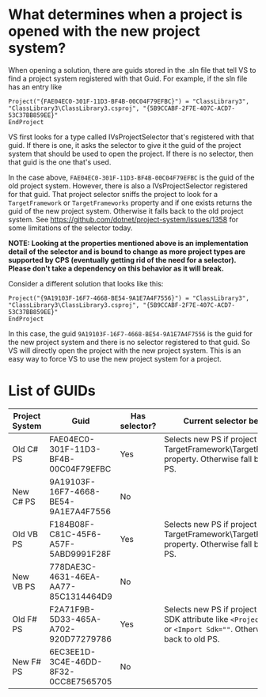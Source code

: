 # What determines when a project is opened with the new project system?

When opening a solution, there are guids stored in the .sln file that tell VS to find a project system registered with that Guid. For example, if the sln file has an entry like 

```
Project("{FAE04EC0-301F-11D3-BF4B-00C04F79EFBC}") = "ClassLibrary3", "ClassLibrary3\ClassLibrary3.csproj", "{5B9CCABF-2F7E-407C-ACD7-53C37BB859EE}"
EndProject
```

VS first looks for a type called IVsProjectSelector that's registered with that guid. If there is one, it asks the selector to give it the guid of the project system that should be used to open the project.
If there is no selector, then that guid is the one that's used.

In the case above, `FAE04EC0-301F-11D3-BF4B-00C04F79EFBC` is the guid of the old project system. However, there is also a IVsProjectSelector registered for that guid. That project selector sniffs the project to look for a `TargetFramework` or `TargetFrameworks` property and if one exists returns the guid of the new project system. Otherwise it falls back to the old project system. See https://github.com/dotnet/project-system/issues/1358 for some limitations of the selector today.

**NOTE: Looking at the properties mentioned above is an implementation detail of the selector and is bound to change as more project types are supported by CPS (eventually getting rid of the need for a selector). Please don't take a dependency on this behavior as it will break.**

Consider a different solution that looks like this:

```
Project("{9A19103F-16F7-4668-BE54-9A1E7A4F7556}") = "ClassLibrary3", "ClassLibrary3\ClassLibrary3.csproj", "{5B9CCABF-2F7E-407C-ACD7-53C37BB859EE}"
EndProject
```

In this case, the guid `9A19103F-16F7-4668-BE54-9A1E7A4F7556` is the guid for the new project system and there is no selector registered to that guid. So VS will directly open the project with the new project system. This is an easy way to force VS to use the new project system for a project.

# List of GUIDs

Project System | Guid | Has selector? | Current selector behavior
---|---|---|---
Old C# PS | FAE04EC0-301F-11D3-BF4B-00C04F79EFBC | Yes | Selects new PS if project has TargetFramework\TargetFrameworks property. Otherwise fall back to old PS.
New C# PS | 9A19103F-16F7-4668-BE54-9A1E7A4F7556 | No  | 
Old VB PS | F184B08F-C81C-45F6-A57F-5ABD9991F28F | Yes | Selects new PS if project has TargetFramework\TargetFrameworks property. Otherwise fall back to old PS.
New VB PS | 778DAE3C-4631-46EA-AA77-85C1314464D9 | No  | 
Old F# PS | F2A71F9B-5D33-465A-A702-920D77279786 | Yes | Selects new PS if project has the SDK attribute like `<Project Sdk="">` or `<Import Sdk=""`. Otherwise fall back to old PS.
New F# PS | 6EC3EE1D-3C4E-46DD-8F32-0CC8E7565705 | No  | 
